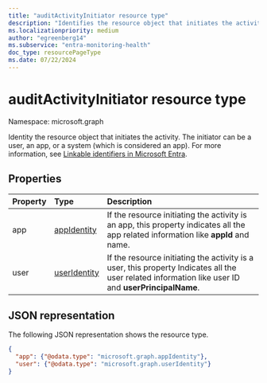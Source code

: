 ```yaml
---
title: "auditActivityInitiator resource type"
description: "Identifies the resource object that initiates the activity. The initiator can be a user, an app, or a system (which is considered as an app)."
ms.localizationpriority: medium
author: "egreenberg14"
ms.subservice: "entra-monitoring-health"
doc_type: resourcePageType
ms.date: 07/22/2024
---
```


# auditActivityInitiator resource type

Namespace: microsoft.graph

Identity the resource object that initiates the activity. The initiator can be a user, an app, or a system (which is considered an app). For more information, see [Linkable identifiers in Microsoft Entra](/entra/identity/authentication/how-to-authentication-track-linkable-identifiers).

## Properties

| Property	   | Type	|Description|
|:---------------|:--------|:----------|
|app|[appIdentity](appidentity.md)|If the resource initiating the activity is an app, this property indicates all the app related information like **appId** and name.|
|user|[userIdentity](useridentity.md)|If the resource initiating the activity is a user, this property Indicates all the user related information like user ID and **userPrincipalName**.|

## JSON representation

The following JSON representation shows the resource type.

<!-- {
  "blockType": "resource",
  "optionalProperties": [

  ],
  "@odata.type": "microsoft.graph.auditActivityInitiator"
}-->

```json
{
  "app": {"@odata.type": "microsoft.graph.appIdentity"},
  "user": {"@odata.type": "microsoft.graph.userIdentity"}
}

```

<!-- uuid: 8fcb5dbc-d5aa-4681-8e31-b001d5168d79
2015-10-25 14:57:30 UTC -->
<!-- {
  "type": "#page.annotation",
  "description": "auditActivityInitiator resource",
  "keywords": "",
  "section": "documentation",
  "tocPath": ""
}-->


